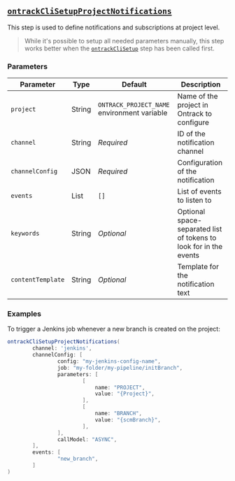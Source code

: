 ## [`ontrackCliSetupProjectNotifications`](ontrackCliSetupProjectNotifications.groovy)

This step is used to define notifications and subscriptions at project level.

> While it's possible to setup all needed parameters manually, this step works better when the [`ontrackCliSetup`](ontrackCliSetup.md) step has been called first.

### Parameters

| Parameter         | Type         | Default                                     | Description                                                       |
|-------------------|--------------|---------------------------------------------|-------------------------------------------------------------------|
| `project`         | String       | `ONTRACK_PROJECT_NAME` environment variable | Name of the project in Ontrack to configure                       |
| `channel`         | String       | _Required_                                  | ID of the notification channel                                    |
| `channelConfig`   | JSON         | _Required_                                  | Configuration of the notification                                 |
| `events`          | List<String> | `[]`                                        | List of events to listen to                                       |
| `keywords`        | String       | _Optional_                                  | Optional space-separated list of tokens to look for in the events |
| `contentTemplate` | String       | _Optional_                                  | Template for the notification text                                |

### Examples

To trigger a Jenkins job whenever a new branch is created on the project:

```groovy
ontrackCliSetupProjectNotifications(
        channel: 'jenkins',
        channelConfig: [
                config: "my-jenkins-config-name",
                job: "my-folder/my-pipeline/initBranch",
                parameters: [
                        [
                            name: "PROJECT",
                            value: "{Project}",
                        ],
                        [
                            name: "BRANCH",
                            value: "{scmBranch}",
                        ],
                ],
                callModel: "ASYNC",
        ],
        events: [
                "new_branch",
        ]
)
```
